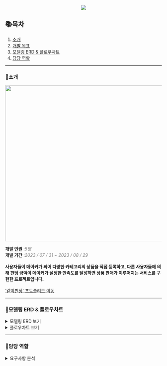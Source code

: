 <p align="center">
 <img src = "https://github.com/http-kjs/SecondProject/assets/124488773/eb762893-79fd-4569-bbf5-2f0108d33c6f">
</p>
  
## 📚목차  
  
1. [소개](#소개)
2. [개발 목표](#개발-목표)
3. [모델링 ERD & 플로우차트](#모델링-erd--플로우차트)
4. [담당 역할](#담당-역할)

---  
### 👋소개  
<p align="center">
 <img src = "https://github.com/http-kjs/SecondProject/assets/124488773/68306584-5c07-4c63-97ef-b814485c3632" height="500px", width="1500px">
</p>  
  
**개발 인원** :*<span style = "color:gray">5명</span>*  
**개발 기간** :*<span style = "color:gray">2023 / 07 / 31 ~ 2023 / 08 / 29</span>*  
<br>
**사용자들이 메이커가 되어 다양한 카테고리의 상품을 직접 등록하고, 다른 사용자들에 의해 펀딩 금액이 메이커가 설정한 만족도를 달성하면 상품 판매가 이루어지는 서비스를 구현한 프로젝트입니다.**  
<br>
['같이펀딩' 포트폴리오 이동](https://ten-pond-80a.notion.site/ff46870bf6d54c4f888509d44df234d2?pvs=4)

---  
### 📃모델링 ERD & 플로우차트
<details>
  <summary>모델링 ERD 보기</summary>
  <img src = "https://github.com/http-kjs/SecondProject/assets/124488773/5698c01e-7663-432e-b192-ec09eb23ed2e">
</details>  
<details>
  <summary>플로우차트 보기</summary>
  <img src = "https://github.com/http-kjs/SecondProject/assets/124488773/df3cf033-13ef-4e5a-92e1-874f5a75d1c7">
</details>
  
---
### 🧑담당 역할
<details>
  <summary>요구사항 분석</summary>
  <img src = "https://github.com/http-kjs/SecondProject/assets/124488773/eb5a6c5e-c90e-483b-a23b-cb6d4eeb7f20"><br>
 <img src = "https://github.com/http-kjs/SecondProject/assets/124488773/70dba641-3090-4b50-8338-ef3078d01a9d">
</details> 
